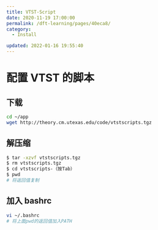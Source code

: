```yaml
---
title: VTST-Script
date: 2020-11-19 17:00:00
permalink: /dft-learning/pages/40eca8/
category:
  - Install

updated: 2022-01-16 19:55:40
---
```


# 配置 VTST 的脚本

## 下载

```bash
cd ~/app
wget http://theory.cm.utexas.edu/code/vtstscripts.tgz
```

## 解压缩

```bash
$ tar -xzvf vtstscripts.tgz 
$ rm vtstscripts.tgz
$ cd vtstscripts-（按Tab）
$ pwd
# 将返回值复制
```

## 加入 bashrc

```bash
vi ~/.bashrc
# 将上面pwd的返回值加入PATH
```
